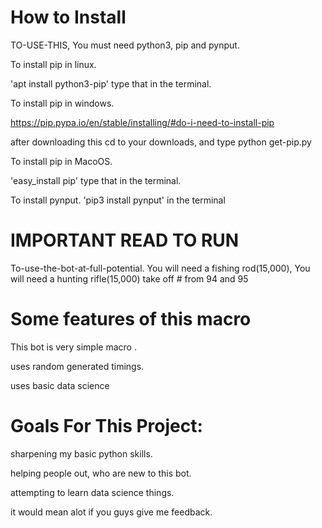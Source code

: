 # How to Install

TO-USE-THIS, You must need python3, pip and pynput.

To install pip in linux.

'apt install python3-pip' type that in the terminal.

To install pip in windows.

https://pip.pypa.io/en/stable/installing/#do-i-need-to-install-pip

after downloading this cd to your downloads, and type python get-pip.py

To install pip in MacoOS.

'easy_install pip' type that in the terminal.

To install pynput.
'pip3 install pynput' in the terminal

# IMPORTANT READ TO RUN
To-use-the-bot-at-full-potential. You will need a fishing rod(15,000), You will need a hunting rifle(15,000) take off # from 94 and 95

# Some features of this macro
This bot is very simple macro .

uses random generated timings.

uses basic data science

# Goals For This Project:
sharpening my basic python skills.

helping people out, who are new to this bot.

attempting to learn data science things.

it would mean alot if you guys give me feedback.
